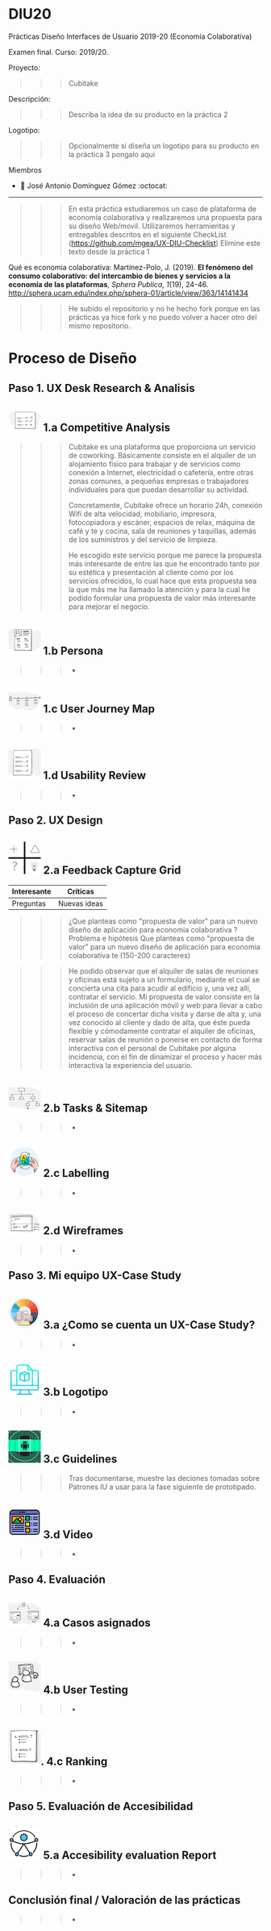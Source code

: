 # DIU20
Prácticas Diseño Interfaces de Usuario 2019-20 (Economía Colaborativa) 

Examen final.  Curso: 2019/20. 

Proyecto: 
>>> Cubitake

Descripción: 

>>> Describa la idea de su producto en la práctica 2 

Logotipo: 
>>> Opcionalmente si diseña un logotipo para su producto en la práctica 3 pongalo aqui

Miembros
 * :bust_in_silhouette:   José Antonio Domínguez Gómez     :octocat:

----- 

>>> En esta práctica estudiaremos un caso de plataforma de economía colaborativa y realizaremos una propuesta para su diseño Web/movil. Utilizaremos herramientas y entregables descritos en el siguiente CheckList (https://github.com/mgea/UX-DIU-Checklist) Elimine este texto desde la práctica 1


Qué es economia colaborativa: Martínez-Polo, J. (2019). **El fenómeno del consumo colaborativo: del intercambio de bienes y servicios a la economía de las plataformas**, *Sphera Publica, 1*(19), 24-46. http://sphera.ucam.edu/index.php/sphera-01/article/view/363/14141434

>>> He subido el repositorio y no he hecho fork porque en las prácticas ya hice fork y no puedo volver a hacer otro del mismo repositorio.


# Proceso de Diseño 

## Paso 1. UX Desk Research & Analisis 

![Método UX](img/Competitive.png) 1.a Competitive Analysis
-----

>>> Cubitake es una plataforma que proporciona un servicio de coworking. Básicamente consiste en el alquiler de un alojamiento físico para trabajar y de servicios como conexión a Internet, electricidad o cafetería, entre otras zonas comunes, a pequeñas empresas o trabajadores individuales para que puedan desarrollar su actividad.
>>>
>>> Concretamente, Cubitake ofrece un horario 24h, conexión Wifi de alta velocidad, mobiliario, impresora, fotocopiadora y escáner, espacios de relax, máquina de café y te y cocina, sala de reuniones y taquillas, además de los suministros y del servicio de limpieza.
>>>
>>> He escogido este servicio porque me parece la propuesta más interesante de entre las que he encontrado tanto por su estética y presentación al cliente como por los servicios ofrecidos, lo cual hace que esta propuesta sea la que más me ha llamado la atención y para la cual he podido formular una propuesta de valor más interesante para mejorar el negocio.


![Método UX](img/Persona.png) 1.b Persona
-----

>>> -


![Método UX](img/JourneyMap.png) 1.c User Journey Map
----

>>> - 


![Método UX](img/usabilityReview.png) 1.d Usability Review
----
>>> -


## Paso 2. UX Design  

![Método UX](img/feedback-capture-grid.png) 2.a Feedback Capture Grid
----

 Interesante | Críticas     
| ------------- | -------
  Preguntas | Nuevas ideas


>>> ¿Que planteas como "propuesta de valor" para un nuevo diseño de aplicación para economia colaborativa ?
>>> Problema e hipótesis
>>>  Que planteas como "propuesta de valor" para un nuevo diseño de aplicación para economia colaborativa te
>>> (150-200 caracteres)

>>> He podido observar que el alquiler de salas de reuniones y oficinas está sujeto a un formulario, mediante el cual se concierta una cita para acudir al edificio y, una vez allí, contratar el servicio. Mi propuesta de valor consiste en la inclusión de una aplicación móvil y web para llevar a cabo el proceso de concertar dicha visita y darse de alta y, una vez conocido al cliente y dado de alta, que éste pueda flexible y cómodamente contratar el alquiler de oficinas, reservar salas de reunión o ponerse en contacto de forma interactiva con el personal de Cubitake por alguna incidencia, con el fin de dinamizar el proceso y hacer más interactiva la experiencia del usuario.

![Método UX](img/Sitemap.png) 2.b Tasks & Sitemap 
-----

>>> -


![Método UX](img/labelling.png) 2.c Labelling 
----


>>> -


![Método UX](img/Wireframes.png) 2.d Wireframes
-----

>>> -


## Paso 3. Mi equipo UX-Case Study 

![Método UX](img/moodboard.png) 3.a ¿Como se cuenta un UX-Case Study?
-----

>>> -


![Método UX](img/landing-page.png)  3.b Logotipo
----

>>> -


![Método UX](img/guidelines.png) 3.c Guidelines
----

>>> Tras documentarse, muestre las deciones tomadas sobre Patrones IU a usar para la fase siguiente de prototipado. 


![Método UX](img/mockup.png)  3.d Video
----

>>> -


## Paso 4. Evaluación 

![Método UX](img/ABtesting.png) 4.a Casos asignados
----

>>> -


![Método UX](img/usability-testing.png) 4.b User Testing
----

>>> -


![Método UX](img/Survey.png). 4.c Ranking 
----

>>> -


## Paso 5. Evaluación de Accesibilidad  

![Método UX](img/Accesibility.png)  5.a Accesibility evaluation Report
----

>>> - 


## Conclusión final / Valoración de las prácticas

>>> -

